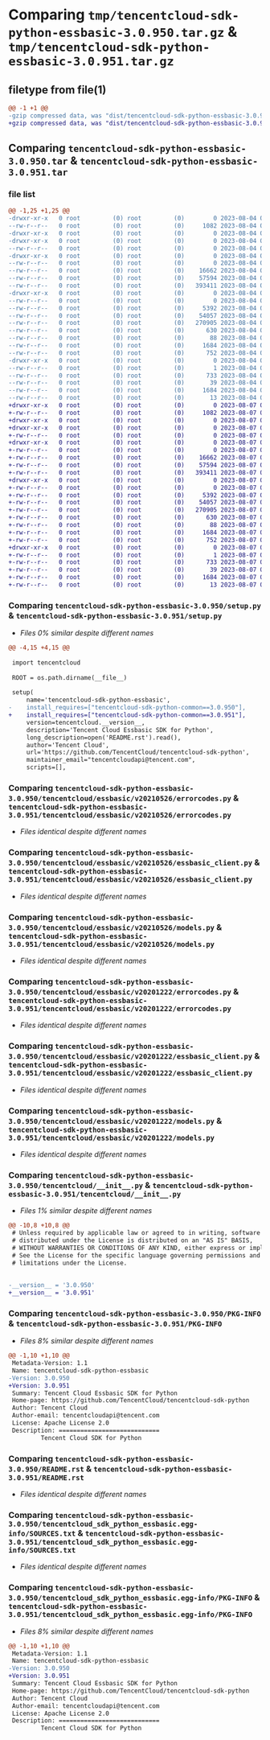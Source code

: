 # Comparing `tmp/tencentcloud-sdk-python-essbasic-3.0.950.tar.gz` & `tmp/tencentcloud-sdk-python-essbasic-3.0.951.tar.gz`

## filetype from file(1)

```diff
@@ -1 +1 @@
-gzip compressed data, was "dist/tencentcloud-sdk-python-essbasic-3.0.950.tar", last modified: Fri Aug  4 00:26:56 2023, max compression
+gzip compressed data, was "dist/tencentcloud-sdk-python-essbasic-3.0.951.tar", last modified: Mon Aug  7 00:26:41 2023, max compression
```

## Comparing `tencentcloud-sdk-python-essbasic-3.0.950.tar` & `tencentcloud-sdk-python-essbasic-3.0.951.tar`

### file list

```diff
@@ -1,25 +1,25 @@
-drwxr-xr-x   0 root         (0) root         (0)        0 2023-08-04 00:26:56.000000 tencentcloud-sdk-python-essbasic-3.0.950/
--rw-r--r--   0 root         (0) root         (0)     1082 2023-08-04 00:26:56.000000 tencentcloud-sdk-python-essbasic-3.0.950/setup.py
-drwxr-xr-x   0 root         (0) root         (0)        0 2023-08-04 00:26:56.000000 tencentcloud-sdk-python-essbasic-3.0.950/tencentcloud/
-drwxr-xr-x   0 root         (0) root         (0)        0 2023-08-04 00:26:56.000000 tencentcloud-sdk-python-essbasic-3.0.950/tencentcloud/essbasic/
--rw-r--r--   0 root         (0) root         (0)        0 2023-08-04 00:26:56.000000 tencentcloud-sdk-python-essbasic-3.0.950/tencentcloud/essbasic/__init__.py
-drwxr-xr-x   0 root         (0) root         (0)        0 2023-08-04 00:26:56.000000 tencentcloud-sdk-python-essbasic-3.0.950/tencentcloud/essbasic/v20210526/
--rw-r--r--   0 root         (0) root         (0)        0 2023-08-04 00:26:56.000000 tencentcloud-sdk-python-essbasic-3.0.950/tencentcloud/essbasic/v20210526/__init__.py
--rw-r--r--   0 root         (0) root         (0)    16662 2023-08-04 00:26:56.000000 tencentcloud-sdk-python-essbasic-3.0.950/tencentcloud/essbasic/v20210526/errorcodes.py
--rw-r--r--   0 root         (0) root         (0)    57594 2023-08-04 00:26:56.000000 tencentcloud-sdk-python-essbasic-3.0.950/tencentcloud/essbasic/v20210526/essbasic_client.py
--rw-r--r--   0 root         (0) root         (0)   393411 2023-08-04 00:26:56.000000 tencentcloud-sdk-python-essbasic-3.0.950/tencentcloud/essbasic/v20210526/models.py
-drwxr-xr-x   0 root         (0) root         (0)        0 2023-08-04 00:26:56.000000 tencentcloud-sdk-python-essbasic-3.0.950/tencentcloud/essbasic/v20201222/
--rw-r--r--   0 root         (0) root         (0)        0 2023-08-04 00:26:56.000000 tencentcloud-sdk-python-essbasic-3.0.950/tencentcloud/essbasic/v20201222/__init__.py
--rw-r--r--   0 root         (0) root         (0)     5392 2023-08-04 00:26:56.000000 tencentcloud-sdk-python-essbasic-3.0.950/tencentcloud/essbasic/v20201222/errorcodes.py
--rw-r--r--   0 root         (0) root         (0)    54057 2023-08-04 00:26:56.000000 tencentcloud-sdk-python-essbasic-3.0.950/tencentcloud/essbasic/v20201222/essbasic_client.py
--rw-r--r--   0 root         (0) root         (0)   270905 2023-08-04 00:26:56.000000 tencentcloud-sdk-python-essbasic-3.0.950/tencentcloud/essbasic/v20201222/models.py
--rw-r--r--   0 root         (0) root         (0)      630 2023-08-04 00:26:56.000000 tencentcloud-sdk-python-essbasic-3.0.950/tencentcloud/__init__.py
--rw-r--r--   0 root         (0) root         (0)       88 2023-08-04 00:26:56.000000 tencentcloud-sdk-python-essbasic-3.0.950/setup.cfg
--rw-r--r--   0 root         (0) root         (0)     1684 2023-08-04 00:26:56.000000 tencentcloud-sdk-python-essbasic-3.0.950/PKG-INFO
--rw-r--r--   0 root         (0) root         (0)      752 2023-08-04 00:26:56.000000 tencentcloud-sdk-python-essbasic-3.0.950/README.rst
-drwxr-xr-x   0 root         (0) root         (0)        0 2023-08-04 00:26:56.000000 tencentcloud-sdk-python-essbasic-3.0.950/tencentcloud_sdk_python_essbasic.egg-info/
--rw-r--r--   0 root         (0) root         (0)        1 2023-08-04 00:26:56.000000 tencentcloud-sdk-python-essbasic-3.0.950/tencentcloud_sdk_python_essbasic.egg-info/dependency_links.txt
--rw-r--r--   0 root         (0) root         (0)      733 2023-08-04 00:26:56.000000 tencentcloud-sdk-python-essbasic-3.0.950/tencentcloud_sdk_python_essbasic.egg-info/SOURCES.txt
--rw-r--r--   0 root         (0) root         (0)       39 2023-08-04 00:26:56.000000 tencentcloud-sdk-python-essbasic-3.0.950/tencentcloud_sdk_python_essbasic.egg-info/requires.txt
--rw-r--r--   0 root         (0) root         (0)     1684 2023-08-04 00:26:56.000000 tencentcloud-sdk-python-essbasic-3.0.950/tencentcloud_sdk_python_essbasic.egg-info/PKG-INFO
--rw-r--r--   0 root         (0) root         (0)       13 2023-08-04 00:26:56.000000 tencentcloud-sdk-python-essbasic-3.0.950/tencentcloud_sdk_python_essbasic.egg-info/top_level.txt
+drwxr-xr-x   0 root         (0) root         (0)        0 2023-08-07 00:26:41.000000 tencentcloud-sdk-python-essbasic-3.0.951/
+-rw-r--r--   0 root         (0) root         (0)     1082 2023-08-07 00:26:41.000000 tencentcloud-sdk-python-essbasic-3.0.951/setup.py
+drwxr-xr-x   0 root         (0) root         (0)        0 2023-08-07 00:26:41.000000 tencentcloud-sdk-python-essbasic-3.0.951/tencentcloud/
+drwxr-xr-x   0 root         (0) root         (0)        0 2023-08-07 00:26:41.000000 tencentcloud-sdk-python-essbasic-3.0.951/tencentcloud/essbasic/
+-rw-r--r--   0 root         (0) root         (0)        0 2023-08-07 00:26:41.000000 tencentcloud-sdk-python-essbasic-3.0.951/tencentcloud/essbasic/__init__.py
+drwxr-xr-x   0 root         (0) root         (0)        0 2023-08-07 00:26:41.000000 tencentcloud-sdk-python-essbasic-3.0.951/tencentcloud/essbasic/v20210526/
+-rw-r--r--   0 root         (0) root         (0)        0 2023-08-07 00:26:41.000000 tencentcloud-sdk-python-essbasic-3.0.951/tencentcloud/essbasic/v20210526/__init__.py
+-rw-r--r--   0 root         (0) root         (0)    16662 2023-08-07 00:26:41.000000 tencentcloud-sdk-python-essbasic-3.0.951/tencentcloud/essbasic/v20210526/errorcodes.py
+-rw-r--r--   0 root         (0) root         (0)    57594 2023-08-07 00:26:41.000000 tencentcloud-sdk-python-essbasic-3.0.951/tencentcloud/essbasic/v20210526/essbasic_client.py
+-rw-r--r--   0 root         (0) root         (0)   393411 2023-08-07 00:26:41.000000 tencentcloud-sdk-python-essbasic-3.0.951/tencentcloud/essbasic/v20210526/models.py
+drwxr-xr-x   0 root         (0) root         (0)        0 2023-08-07 00:26:41.000000 tencentcloud-sdk-python-essbasic-3.0.951/tencentcloud/essbasic/v20201222/
+-rw-r--r--   0 root         (0) root         (0)        0 2023-08-07 00:26:41.000000 tencentcloud-sdk-python-essbasic-3.0.951/tencentcloud/essbasic/v20201222/__init__.py
+-rw-r--r--   0 root         (0) root         (0)     5392 2023-08-07 00:26:41.000000 tencentcloud-sdk-python-essbasic-3.0.951/tencentcloud/essbasic/v20201222/errorcodes.py
+-rw-r--r--   0 root         (0) root         (0)    54057 2023-08-07 00:26:41.000000 tencentcloud-sdk-python-essbasic-3.0.951/tencentcloud/essbasic/v20201222/essbasic_client.py
+-rw-r--r--   0 root         (0) root         (0)   270905 2023-08-07 00:26:41.000000 tencentcloud-sdk-python-essbasic-3.0.951/tencentcloud/essbasic/v20201222/models.py
+-rw-r--r--   0 root         (0) root         (0)      630 2023-08-07 00:26:41.000000 tencentcloud-sdk-python-essbasic-3.0.951/tencentcloud/__init__.py
+-rw-r--r--   0 root         (0) root         (0)       88 2023-08-07 00:26:41.000000 tencentcloud-sdk-python-essbasic-3.0.951/setup.cfg
+-rw-r--r--   0 root         (0) root         (0)     1684 2023-08-07 00:26:41.000000 tencentcloud-sdk-python-essbasic-3.0.951/PKG-INFO
+-rw-r--r--   0 root         (0) root         (0)      752 2023-08-07 00:26:41.000000 tencentcloud-sdk-python-essbasic-3.0.951/README.rst
+drwxr-xr-x   0 root         (0) root         (0)        0 2023-08-07 00:26:41.000000 tencentcloud-sdk-python-essbasic-3.0.951/tencentcloud_sdk_python_essbasic.egg-info/
+-rw-r--r--   0 root         (0) root         (0)        1 2023-08-07 00:26:41.000000 tencentcloud-sdk-python-essbasic-3.0.951/tencentcloud_sdk_python_essbasic.egg-info/dependency_links.txt
+-rw-r--r--   0 root         (0) root         (0)      733 2023-08-07 00:26:41.000000 tencentcloud-sdk-python-essbasic-3.0.951/tencentcloud_sdk_python_essbasic.egg-info/SOURCES.txt
+-rw-r--r--   0 root         (0) root         (0)       39 2023-08-07 00:26:41.000000 tencentcloud-sdk-python-essbasic-3.0.951/tencentcloud_sdk_python_essbasic.egg-info/requires.txt
+-rw-r--r--   0 root         (0) root         (0)     1684 2023-08-07 00:26:41.000000 tencentcloud-sdk-python-essbasic-3.0.951/tencentcloud_sdk_python_essbasic.egg-info/PKG-INFO
+-rw-r--r--   0 root         (0) root         (0)       13 2023-08-07 00:26:41.000000 tencentcloud-sdk-python-essbasic-3.0.951/tencentcloud_sdk_python_essbasic.egg-info/top_level.txt
```

### Comparing `tencentcloud-sdk-python-essbasic-3.0.950/setup.py` & `tencentcloud-sdk-python-essbasic-3.0.951/setup.py`

 * *Files 0% similar despite different names*

```diff
@@ -4,15 +4,15 @@
 
 import tencentcloud
 
 ROOT = os.path.dirname(__file__)
 
 setup(
     name='tencentcloud-sdk-python-essbasic',
-    install_requires=["tencentcloud-sdk-python-common==3.0.950"],
+    install_requires=["tencentcloud-sdk-python-common==3.0.951"],
     version=tencentcloud.__version__,
     description='Tencent Cloud Essbasic SDK for Python',
     long_description=open('README.rst').read(),
     author='Tencent Cloud',
     url='https://github.com/TencentCloud/tencentcloud-sdk-python',
     maintainer_email="tencentcloudapi@tencent.com",
     scripts=[],
```

### Comparing `tencentcloud-sdk-python-essbasic-3.0.950/tencentcloud/essbasic/v20210526/errorcodes.py` & `tencentcloud-sdk-python-essbasic-3.0.951/tencentcloud/essbasic/v20210526/errorcodes.py`

 * *Files identical despite different names*

### Comparing `tencentcloud-sdk-python-essbasic-3.0.950/tencentcloud/essbasic/v20210526/essbasic_client.py` & `tencentcloud-sdk-python-essbasic-3.0.951/tencentcloud/essbasic/v20210526/essbasic_client.py`

 * *Files identical despite different names*

### Comparing `tencentcloud-sdk-python-essbasic-3.0.950/tencentcloud/essbasic/v20210526/models.py` & `tencentcloud-sdk-python-essbasic-3.0.951/tencentcloud/essbasic/v20210526/models.py`

 * *Files identical despite different names*

### Comparing `tencentcloud-sdk-python-essbasic-3.0.950/tencentcloud/essbasic/v20201222/errorcodes.py` & `tencentcloud-sdk-python-essbasic-3.0.951/tencentcloud/essbasic/v20201222/errorcodes.py`

 * *Files identical despite different names*

### Comparing `tencentcloud-sdk-python-essbasic-3.0.950/tencentcloud/essbasic/v20201222/essbasic_client.py` & `tencentcloud-sdk-python-essbasic-3.0.951/tencentcloud/essbasic/v20201222/essbasic_client.py`

 * *Files identical despite different names*

### Comparing `tencentcloud-sdk-python-essbasic-3.0.950/tencentcloud/essbasic/v20201222/models.py` & `tencentcloud-sdk-python-essbasic-3.0.951/tencentcloud/essbasic/v20201222/models.py`

 * *Files identical despite different names*

### Comparing `tencentcloud-sdk-python-essbasic-3.0.950/tencentcloud/__init__.py` & `tencentcloud-sdk-python-essbasic-3.0.951/tencentcloud/__init__.py`

 * *Files 1% similar despite different names*

```diff
@@ -10,8 +10,8 @@
 # Unless required by applicable law or agreed to in writing, software
 # distributed under the License is distributed on an "AS IS" BASIS,
 # WITHOUT WARRANTIES OR CONDITIONS OF ANY KIND, either express or implied.
 # See the License for the specific language governing permissions and
 # limitations under the License.
 
 
-__version__ = '3.0.950'
+__version__ = '3.0.951'
```

### Comparing `tencentcloud-sdk-python-essbasic-3.0.950/PKG-INFO` & `tencentcloud-sdk-python-essbasic-3.0.951/PKG-INFO`

 * *Files 8% similar despite different names*

```diff
@@ -1,10 +1,10 @@
 Metadata-Version: 1.1
 Name: tencentcloud-sdk-python-essbasic
-Version: 3.0.950
+Version: 3.0.951
 Summary: Tencent Cloud Essbasic SDK for Python
 Home-page: https://github.com/TencentCloud/tencentcloud-sdk-python
 Author: Tencent Cloud
 Author-email: tencentcloudapi@tencent.com
 License: Apache License 2.0
 Description: ============================
         Tencent Cloud SDK for Python
```

### Comparing `tencentcloud-sdk-python-essbasic-3.0.950/README.rst` & `tencentcloud-sdk-python-essbasic-3.0.951/README.rst`

 * *Files identical despite different names*

### Comparing `tencentcloud-sdk-python-essbasic-3.0.950/tencentcloud_sdk_python_essbasic.egg-info/SOURCES.txt` & `tencentcloud-sdk-python-essbasic-3.0.951/tencentcloud_sdk_python_essbasic.egg-info/SOURCES.txt`

 * *Files identical despite different names*

### Comparing `tencentcloud-sdk-python-essbasic-3.0.950/tencentcloud_sdk_python_essbasic.egg-info/PKG-INFO` & `tencentcloud-sdk-python-essbasic-3.0.951/tencentcloud_sdk_python_essbasic.egg-info/PKG-INFO`

 * *Files 8% similar despite different names*

```diff
@@ -1,10 +1,10 @@
 Metadata-Version: 1.1
 Name: tencentcloud-sdk-python-essbasic
-Version: 3.0.950
+Version: 3.0.951
 Summary: Tencent Cloud Essbasic SDK for Python
 Home-page: https://github.com/TencentCloud/tencentcloud-sdk-python
 Author: Tencent Cloud
 Author-email: tencentcloudapi@tencent.com
 License: Apache License 2.0
 Description: ============================
         Tencent Cloud SDK for Python
```

